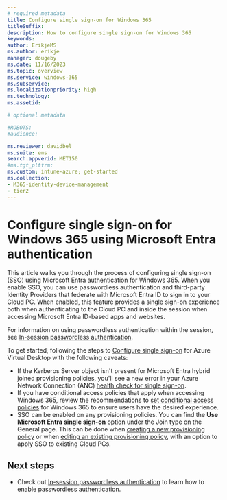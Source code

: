 ```yaml
---
# required metadata
title: Configure single sign-on for Windows 365
titleSuffix:
description: How to configure single sign-on for Windows 365
keywords:
author: ErikjeMS  
ms.author: erikje
manager: dougeby
ms.date: 11/16/2023
ms.topic: overview
ms.service: windows-365
ms.subservice:
ms.localizationpriority: high
ms.technology:
ms.assetid: 

# optional metadata

#ROBOTS:
#audience:

ms.reviewer: davidbel
ms.suite: ems
search.appverid: MET150
#ms.tgt_pltfrm:
ms.custom: intune-azure; get-started
ms.collection:
- M365-identity-device-management
- tier2
---
```


# Configure single sign-on for Windows 365 using Microsoft Entra authentication

This article walks you through the process of configuring single sign-on (SSO) using Microsoft Entra authentication for Windows 365. When you enable SSO, you can use passwordless authentication and third-party Identity Providers that federate with Microsoft Entra ID to sign in to your Cloud PC. When enabled, this feature provides a single sign-on experience both when authenticating to the Cloud PC and inside the session when accessing Microsoft Entra ID-based apps and websites.

For information on using passwordless authentication within the session, see [In-session passwordless authentication](identity-authentication.md#in-session-passwordless-authentication).

To get started, following the steps to [Configure single sign-on](/azure/virtual-desktop/configure-single-sign-on) for Azure Virtual Desktop with the following caveats:

- If the Kerberos Server object isn't present for Microsoft Entra hybrid joined provisioning policies, you'll see a new error in your Azure Network Connection (ANC) [health check for single sign-on](health-checks.md#supported-checks).
- If you have conditional access policies that apply when accessing Windows 365, review the recommendations to [set conditional access policies](set-conditional-access-policies.md) for Windows 365 to ensure users have the desired experience.
- SSO can be enabled on any provisioning policies. You can find the **Use Microsoft Entra single sign-on** option under the Join type on the General page. This can be done when [creating a new provisioning policy](create-provisioning-policy.md#continue-creating-a-provisioning-policy) or when [editing an existing provisioning policy](edit-provisioning-policy.md), with an option to apply SSO to existing Cloud PCs.

## Next steps

- Check out [In-session passwordless authentication](identity-authentication.md#in-session-passwordless-authentication) to learn how to enable passwordless authentication.
